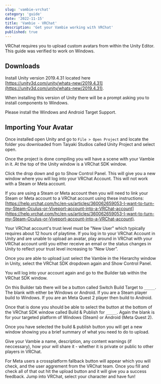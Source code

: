 ```yaml
---
slug: 'vambie-vrchat'
category: 'guide'
date: '2022-11-15'
title: 'Vambie - VRChat'
description: 'Get your Vambie working with VRChat'
published: true
---
```


VRChat requires you to upload custom avatars from within the Unity Editor. This guide was verified to work on Windows.

## Downloads

Install Unity version 2019.4.31 located here [https://unity3d.com/unity/whats-new/2019.4.31](https://unity3d.com/unity/whats-new/2019.4.31).

When installing this version of Unity there will be a prompt asking you to install components to Windows.

Please install the Windows and Android Target Support.

## Importing Your Avatar

Once installed open Unity and go to `File > Open Project` and locate the folder you downloaded from Taiyaki Studios called Unity Project and select open.

Once the project is done compiling you will have a scene with your Vambie in it. At the top of the Unity window is a VRChat SDK window.

Click the drop down and go to Show Control Panel. This will give you a new window where you will log into your VRChat Account. This will not work with a Steam or Meta account.

If you are using a Steam or Meta account then you will need to link your Steam or Meta account to a VRChat account using these instructions: [https://help.vrchat.com/hc/en-us/articles/360062659053-I-want-to-turn-my-Steam-Oculus-or-Viveport-account-into-a-VRChat-account](https://help.vrchat.com/hc/en-us/articles/360062659053-I-want-to-turn-my-Steam-Oculus-or-Viveport-account-into-a-VRChat-account).

Your VRChat account's trust level must be "New User" which typically requires about 12 hours of playtime. If you log in to your VRChat Account in Unity and are unable to upload an avatar, play around in VRChat with your VRChat account until you either receive an email or the status changes in Unity to reflect your trust level increasing to “New User”.

Once you are able to upload just select the Vambie in the Hierarchy window in Unity, select the VRChat SDK dropdown again and Show Control Panel.

You will log into your account again and go to the Builder tab within the VRChat SDK window.

On this Builder tab there will be a button called Switch Build Target to `_____`. The blank with either be Windows or Android. If you are a Steam player build to Windows. If you are an Meta Quest 2 player then build to Android.

Once that is done you should be able to select the button at the bottom of the VRChat SDK window called Build & Publish for `_____`. Again the blank is for your targeted platform of Windows (Steam) or Android (Meta Quest 2).

Once you have selected the build & publish button you will get a new window showing you a brief summary of what you need to do to upload.

Give your Vambie a name, description, any content warnings (if neccessary), how your will share it - whether it is private or public to other players in VRChat.

For Meta users a crossplatform fallback button will appear which you will check, and the user aggrement from the VRChat team. Once you fill and check all of that out hit the upload button and it will give you a success feedback. Jump into VRChat, select your character and have fun!
